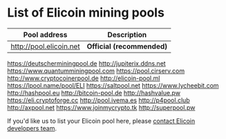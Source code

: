 # List of Elicoin mining pools

Pool address | Description
------------ | -----------
http://pool.elicoin.net | **Official (recommended)**
https://deutscherminingpool.de
http://jupiterix.ddns.net
https://www.quantumminingpool.com
https://pool.cirserv.com
http://www.cryptocoinerpool.de
http://elicoin-pool.ml
https://lpool.name/pool/ELI
https://saltpool.net
https://www.lycheebit.com
http://hashpool.eu 
http://bitcoin-pool.de
http://hashvalue.pw
https://eli.cryptoforge.cc
http://pool.ivema.es
http://p4pool.club
http://axpool.net
https://www.joinmycrypto.tk
http://superpool.pw

If you'd like us to list your Elicoin pool here, please [contact Elicoin developers team](./README.md#contact-info-and-links).
